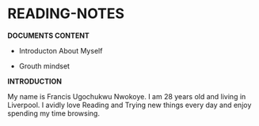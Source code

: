 # READING-NOTES

**DOCUMENTS CONTENT**

- Introducton About Myself

- Grouth mindset

**INTRODUCTION**

  My name is Francis Ugochukwu Nwokoye. I am 28 years old and living in Liverpool. 
  I avidly love Reading and Trying new things every day and enjoy spending my time browsing.


